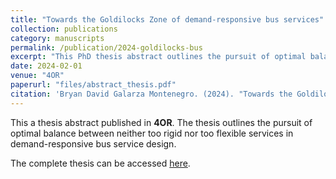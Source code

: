 ```yaml
---
title: "Towards the Goldilocks Zone of demand-responsive bus services"
collection: publications
category: manuscripts
permalink: /publication/2024-goldilocks-bus
excerpt: "This PhD thesis abstract outlines the pursuit of optimal balance between neither too rigid nor too flexible services in demand-responsive bus service design."
date: 2024-02-01
venue: "4OR"
paperurl: "files/abstract_thesis.pdf"
citation: 'Bryan David Galarza Montenegro. (2024). "Towards the Goldilocks Zone of demand-responsive bus services." <i>4OR</i>, 22. PhD Thesis Abstract. <a href="https://doi.org/10.1007/s10288-023-00546-4">https://doi.org/10.1007/s10288-023-00546-4</a>'
---
```


This a thesis abstract published in **4OR**. The thesis outlines the pursuit of optimal balance between neither too rigid nor too flexible services in demand-responsive bus service design.

The complete thesis can be accessed [here](https://repository.uantwerpen.be/docman/irua/5e80f4/196398.pdf).